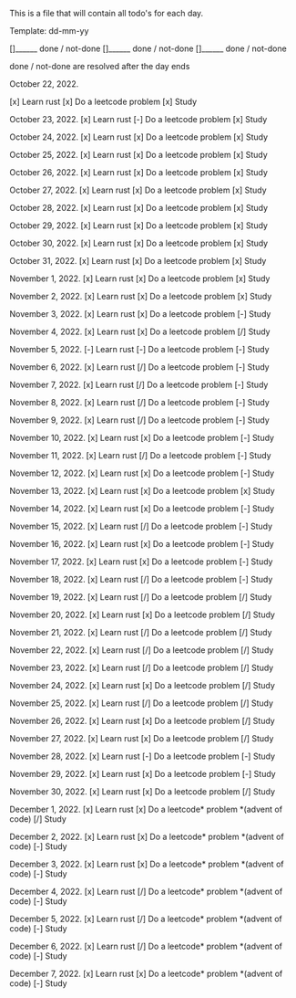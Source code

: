 
This is a file that will contain
all todo's for each day.

Template:
dd-mm-yy

[]______ done / not-done
[]______ done / not-done
[]______ done / not-done

done / not-done are resolved after
the day ends


October 22, 2022.

[x] Learn rust
[x] Do a leetcode problem
[x] Study


October 23, 2022.
[x] Learn rust
[-] Do a leetcode problem
[x] Study


October 24, 2022.
[x] Learn rust
[x] Do a leetcode problem
[x] Study


October 25, 2022.
[x] Learn rust
[x] Do a leetcode problem
[x] Study


October 26, 2022.
[x] Learn rust
[x] Do a leetcode problem
[x] Study


October 27, 2022.
[x] Learn rust
[x] Do a leetcode problem
[x] Study


October 28, 2022.
[x] Learn rust
[x] Do a leetcode problem
[x] Study


October 29, 2022.
[x] Learn rust
[x] Do a leetcode problem
[x] Study


October 30, 2022.
[x] Learn rust
[x] Do a leetcode problem
[x] Study


October 31, 2022.
[x] Learn rust
[x] Do a leetcode problem
[x] Study


November 1, 2022.
[x] Learn rust
[x] Do a leetcode problem
[x] Study


November 2, 2022.
[x] Learn rust
[x] Do a leetcode problem
[x] Study


November 3, 2022.
[x] Learn rust
[x] Do a leetcode problem
[-] Study


November 4, 2022.
[x] Learn rust
[x] Do a leetcode problem
[/] Study


November 5, 2022.
[-] Learn rust
[-] Do a leetcode problem
[-] Study


November 6, 2022.
[x] Learn rust
[/] Do a leetcode problem
[-] Study


November 7, 2022.
[x] Learn rust
[/] Do a leetcode problem
[-] Study


November 8, 2022.
[x] Learn rust
[/] Do a leetcode problem
[-] Study


November 9, 2022.
[x] Learn rust
[/] Do a leetcode problem
[-] Study


November 10, 2022.
[x] Learn rust
[x] Do a leetcode problem
[-] Study


November 11, 2022.
[x] Learn rust
[/] Do a leetcode problem
[-] Study


November 12, 2022.
[x] Learn rust
[x] Do a leetcode problem
[-] Study


November 13, 2022.
[x] Learn rust
[x] Do a leetcode problem
[x] Study


November 14, 2022.
[x] Learn rust
[x] Do a leetcode problem
[-] Study


November 15, 2022.
[x] Learn rust
[/] Do a leetcode problem
[-] Study


November 16, 2022.
[x] Learn rust
[x] Do a leetcode problem
[-] Study


November 17, 2022.
[x] Learn rust
[x] Do a leetcode problem
[-] Study


November 18, 2022.
[x] Learn rust
[/] Do a leetcode problem
[-] Study


November 19, 2022.
[x] Learn rust
[/] Do a leetcode problem
[/] Study


November 20, 2022.
[x] Learn rust
[x] Do a leetcode problem
[/] Study


November 21, 2022.
[x] Learn rust
[/] Do a leetcode problem
[/] Study


November 22, 2022.
[x] Learn rust
[/] Do a leetcode problem
[/] Study


November 23, 2022.
[x] Learn rust
[/] Do a leetcode problem
[/] Study


November 24, 2022.
[x] Learn rust
[x] Do a leetcode problem
[/] Study


November 25, 2022.
[x] Learn rust
[/] Do a leetcode problem
[/] Study


November 26, 2022.
[x] Learn rust
[x] Do a leetcode problem
[/] Study


November 27, 2022.
[x] Learn rust
[x] Do a leetcode problem
[/] Study


November 28, 2022.
[x] Learn rust
[-] Do a leetcode problem
[-] Study


November 29, 2022.
[x] Learn rust
[x] Do a leetcode problem
[-] Study


November 30, 2022.
[x] Learn rust
[x] Do a leetcode problem
[/] Study


December 1, 2022.
[x] Learn rust
[x] Do a leetcode* problem *(advent of code)
[/] Study


December 2, 2022.
[x] Learn rust
[x] Do a leetcode* problem *(advent of code)
[-] Study


December 3, 2022.
[x] Learn rust
[x] Do a leetcode* problem *(advent of code)
[-] Study


December 4, 2022.
[x] Learn rust
[/] Do a leetcode* problem *(advent of code)
[-] Study


December 5, 2022.
[x] Learn rust
[/] Do a leetcode* problem *(advent of code)
[-] Study


December 6, 2022.
[x] Learn rust
[/] Do a leetcode* problem *(advent of code)
[-] Study


December 7, 2022.
[x] Learn rust
[x] Do a leetcode* problem *(advent of code)
[-] Study

